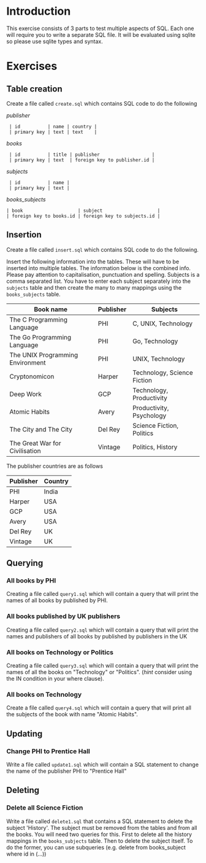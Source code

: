 # Introduction

This exercise consists of 3 parts to test multiple aspects of
SQL. Each one will require you to write a separate SQL file. It will
be evaluated using sqlite so please use sqlite types and syntax.

# Exercises
## Table creation

Create a file called `create.sql` which contains SQL code to do the following

*publisher*

     | id          | name | country |
     | primary key | text | text    |

*books*

     | id          | title | publisher                   |
     | primary key | text  | foreign key to publisher.id |

*subjects*

     | id          | name |
     | primary key | text |

*books_subjects*

    | book                    | subject                    |
    | foreign key to books.id | foreign key to subjects.id |

## Insertion
Create a file called `insert.sql` which contains SQL code to do the following.

Insert the following information into the tables. These will have to
be inserted into multiple tables. The information below is the
combined info. Please pay attention to capitalisation, punctuation and
spelling. Subjects is a comma separated list. You have to enter each
subject separately into the `subjects` table and then create the many to
many mappings using the `books_subjects` table.

| Book name                        | Publisher | Subjects                    |
|----------------------------------|-----------|-----------------------------|
| The C Programming Language       | PHI       | C, UNIX, Technology         |
| The Go Programming Language      | PHI       | Go, Technology              |
| The UNIX Programming Environment | PHI       | UNIX, Technology            |
| Cryptonomicon                    | Harper    | Technology, Science Fiction |
| Deep Work                        | GCP       | Technology, Productivity    |
| Atomic Habits                    | Avery     | Productivity, Psychology    |
| The City and The City            | Del Rey   | Science Fiction, Politics   |
| The Great War for Civilisation   | Vintage   | Politics, History           |

The publisher countries are as follows

| Publisher     | Country |
|---------------|---------|
| PHI           | India   |
| Harper        | USA     |
| GCP           | USA     |
| Avery         | USA     |
| Del Rey       | UK      |
| Vintage       | UK      |

## Querying
### All books by PHI
Creating a file called `query1.sql` which will contain a query that
will print the names of all books by published by PHI.

### All books published by UK publishers
Creating a file called `query2.sql` which will contain a query that
will print the names and publishers of all books by published by
publishers in the UK

### All books on Technology or Politics
Creating a file called `query3.sql` which will contain a query that
will print the names of all the books on "Technology" or
"Politics". (*hint* consider using the IN condition in your where clause).

### All books on Technology
Create a file called `query4.sql` which will contain a query that will
print all the subjects of the book with name "Atomic Habits".


## Updating
### Change PHI to Prentice Hall
Write a file called `update1.sql` which will contain a SQL statement to change the name of the publisher PHI to "Prentice Hall"

## Deleting
### Delete all Science Fiction
Write a file called `delete1.sql` that contains a SQL statement to
delete the subject 'History'. The subject must be removed from the
tables and from all the books. You will need two
queries for this. First to delete all the history mappings in the
`books_subjects` table. Then to delete the subject itself. To do the
former, you can use subqueries (e.g. delete from books_subject where
id in (...))

